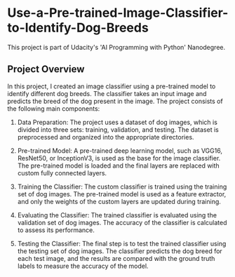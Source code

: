 # Use-a-Pre-trained-Image-Classifier-to-Identify-Dog-Breeds

This project is part of Udacity's 'AI Programming with Python' Nanodegree.

## Project Overview

In this project, I created an image classifier using a pre-trained model to identify different dog breeds. The classifier takes an input image and predicts the breed of the dog present in the image. The project consists of the following main components:

1. Data Preparation: The project uses a dataset of dog images, which is divided into three sets: training, validation, and testing. The dataset is preprocessed and organized into the appropriate directories.

2. Pre-trained Model: A pre-trained deep learning model, such as VGG16, ResNet50, or InceptionV3, is used as the base for the image classifier. The pre-trained model is loaded and the final layers are replaced with custom fully connected layers.

3. Training the Classifier: The custom classifier is trained using the training set of dog images. The pre-trained model is used as a feature extractor, and only the weights of the custom layers are updated during training.

4. Evaluating the Classifier: The trained classifier is evaluated using the validation set of dog images. The accuracy of the classifier is calculated to assess its performance.

5. Testing the Classifier: The final step is to test the trained classifier using the testing set of dog images. The classifier predicts the dog breed for each test image, and the results are compared with the ground truth labels to measure the accuracy of the model.
